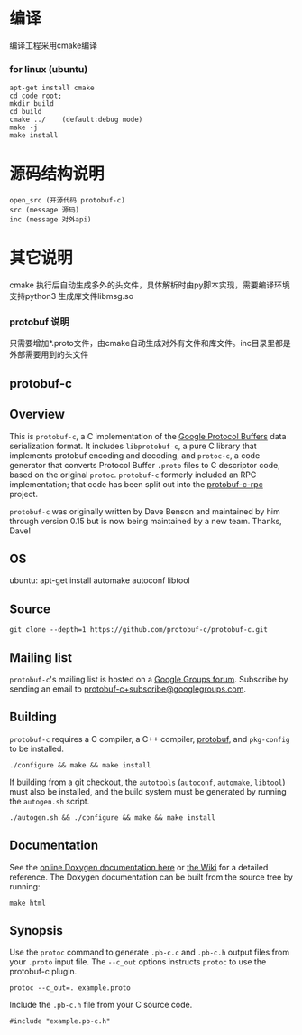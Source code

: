 
# 编译
编译工程采用cmake编译

### for linux (ubuntu)
	apt-get install cmake
	cd code root;
	mkdir build
	cd build
	cmake ../    (default:debug mode)
	make -j
	make install

# 源码结构说明
	open_src (开源代码 protobuf-c)
	src (message 源码)
	inc (message 对外api)

# 其它说明
cmake 执行后自动生成多外的头文件，具体解析时由py脚本实现，需要编译环境支持python3
生成库文件libmsg.so

### protobuf 说明
只需要增加*.proto文件，由cmake自动生成对外有文件和库文件。inc目录里都是外部需要用到的头文件


##					protobuf-c

## Overview

This is `protobuf-c`, a C implementation of the [Google Protocol Buffers](https://developers.google.com/protocol-buffers/) data serialization format. It includes `libprotobuf-c`, a pure C library that implements protobuf encoding and decoding, and `protoc-c`, a code generator that converts Protocol Buffer `.proto` files to C descriptor code, based on the original `protoc`. `protobuf-c` formerly included an RPC implementation; that code has been split out into the [protobuf-c-rpc](https://github.com/protobuf-c/protobuf-c-rpc) project.

`protobuf-c` was originally written by Dave Benson and maintained by him through version 0.15 but is now being maintained by a new team. Thanks, Dave!

## OS
   ubuntu: apt-get install automake autoconf libtool

## Source
	git clone --depth=1 https://github.com/protobuf-c/protobuf-c.git

## Mailing list

`protobuf-c`'s mailing list is hosted on a [Google Groups forum](https://groups.google.com/forum/#!forum/protobuf-c). Subscribe by sending an email to [protobuf-c+subscribe@googlegroups.com](mailto:protobuf-c+subscribe@googlegroups.com).

## Building

`protobuf-c` requires a C compiler, a C++ compiler, [protobuf](https://github.com/google/protobuf), and `pkg-config` to be installed.

    ./configure && make && make install

If building from a git checkout, the `autotools` (`autoconf`, `automake`, `libtool`) must also be installed, and the build system must be generated by running the `autogen.sh` script.

    ./autogen.sh && ./configure && make && make install

## Documentation

See the [online Doxygen documentation here](http://lib.protobuf-c.io) or [the Wiki](https://github.com/protobuf-c/protobuf-c/wiki) for a detailed reference. The Doxygen documentation can be built from the source tree by running:

    make html

## Synopsis

Use the `protoc` command to generate `.pb-c.c` and `.pb-c.h` output files from your `.proto` input file. The `--c_out` options instructs `protoc` to use the protobuf-c plugin.

    protoc --c_out=. example.proto

Include the `.pb-c.h` file from your C source code.

    #include "example.pb-c.h"
